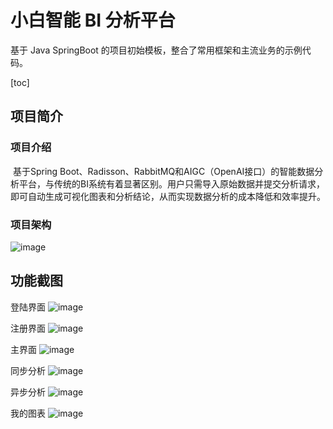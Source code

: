 # 小白智能 BI 分析平台

基于 Java SpringBoot 的项目初始模板，整合了常用框架和主流业务的示例代码。

[toc]

## 项目简介

### 项目介绍

​	基于Spring Boot、Radisson、RabbitMQ和AIGC（OpenAI接口）的智能数据分析平台，与传统的BI系统有着显著区别。用户只需导入原始数据并提交分析请求，即可自动生成可视化图表和分析结论，从而实现数据分析的成本降低和效率提升。

### 项目架构

![image](https://github.com/baichenbo/IntelligentBI/assets/66836966/b221a27e-2070-42fe-9631-3cd8e59968f5)


## 功能截图
登陆界面
![image](https://github.com/baichenbo/IntelligentBI/assets/66836966/3c893b9c-19f8-4618-b484-fc9c908c1863)

注册界面
![image](https://github.com/baichenbo/IntelligentBI/assets/66836966/44b1107a-5cb0-4323-8bd1-0a8f70a2c6cb)

主界面
![image](https://github.com/baichenbo/IntelligentBI/assets/66836966/8cdb8ca0-7f9f-49ff-af0e-78e4e16de656)

同步分析
![image](https://github.com/baichenbo/IntelligentBI/assets/66836966/92fba43c-217f-4585-b0a5-0901095b3af7)

异步分析
![image](https://github.com/baichenbo/IntelligentBI/assets/66836966/aa9bad14-87d6-4193-9584-08980c2d1850)

我的图表
![image](https://github.com/baichenbo/IntelligentBI/assets/66836966/9d418b1b-dd0d-4bec-b2e5-5b60c222eaa0)










